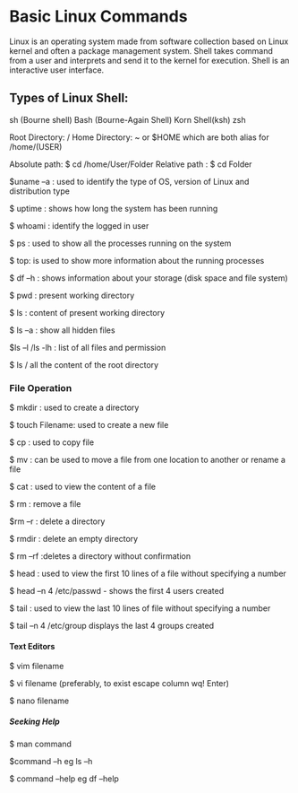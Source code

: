 # Basic Linux Commands
Linux is an operating system made from software collection based on Linux kernel and often a package management system. 
Shell takes command from a user and interprets and send it to the kernel for execution. Shell is an interactive user interface. 

 
## Types of Linux Shell: 

sh (Bourne shell) 
Bash (Bourne-Again Shell) 
Korn Shell(ksh) 
zsh 

Root Directory: / 
Home Directory: ~ or $HOME which are both alias for /home/(USER) 

Absolute path: $ cd /home/User/Folder 
Relative path : $ cd Folder 

 

$uname –a : used to identify the type of OS, version of Linux and distribution type 

$ uptime : shows how long the system has been running  

$ whoami : identify the logged in user 

$ ps : used to show all the processes running on the system  

$ top: is used to show more information about the running processes 

$ df –h : shows information about your storage (disk space and file system) 

$ pwd : present working directory  

$ ls : content of present working directory  

$ ls –a : show all hidden files 

$ls –l /ls -lh : list of all files and permission 

$ ls / all the content of the root directory 

 
### File Operation 

$ mkdir : used to create a directory  

$ touch Filename: used to create a new file  

$ cp  : used to copy file   

$ mv : can be used to move a file from one location to another or rename a file  

$ cat : used to view the content of a file 

$ rm : remove a file 

$rm –r : delete a directory  

$ rmdir : delete an empty directory  

$ rm –rf :deletes a directory without confirmation 

$ head : used to view the first 10 lines of a file  without specifying a number 

$ head –n 4 /etc/passwd - shows the first 4 users created 

$ tail : used to view the last 10 lines of file without specifying a number 

$ tail –n 4 /etc/group displays the last 4 groups created 

 

#### Text Editors 

$ vim filename 

$ vi filename (preferably, to exist escape column wq! Enter) 

$ nano filename 

 

 
##### Seeking Help 

$ man command  

$command –h eg ls –h 

$ command –help  eg df –help 